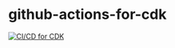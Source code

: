 # github-actions-for-cdk

[![CI/CD for CDK](https://github.com/Kazuya4133/github-actions-for-cdk/actions/workflows/githubactions.yml/badge.svg)](https://github.com/Kazuya4133/github-actions-for-cdk/actions/workflows/githubactions.yml)